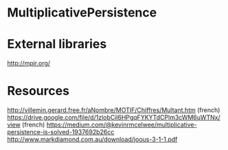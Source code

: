# MultiplicativePersistence

# External libraries
http://mpir.org/

# Resources
http://villemin.gerard.free.fr/aNombre/MOTIF/Chiffres/Multant.htm (french)
https://drive.google.com/file/d/1zlobCil6HPgqFYKYTdCPlm3cWM6uWTNx/view (french)
https://medium.com/@kevinrmcelwee/multiplicative-persistence-is-solved-1937692b26cc
http://www.markdiamond.com.au/download/joous-3-1-1.pdf
